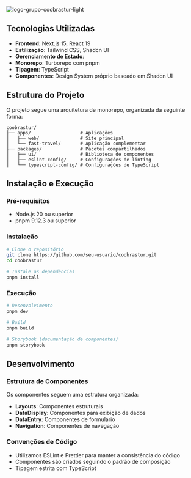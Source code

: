 ![logo-grupo-coobrastur-light](https://github.com/user-attachments/assets/8dba9677-d2d5-43c4-a886-abf0a150fee7)


## Tecnologias Utilizadas

- **Frontend**: Next.js 15, React 19
- **Estilização**: Tailwind CSS, Shadcn UI
- **Gerenciamento de Estado**:
- **Monorepo**: Turborepo com pnpm
- **Tipagem**: TypeScript
- **Componentes**: Design System próprio baseado em Shadcn UI

## Estrutura do Projeto

O projeto segue uma arquitetura de monorepo, organizada da seguinte forma:

```
coobrastur/
├── apps/                  # Aplicações
│   ├── web/               # Site principal
│   └── fast-travel/       # Aplicação complementar
├── packages/              # Pacotes compartilhados
│   ├── ui/                # Biblioteca de componentes
│   ├── eslint-config/     # Configurações de linting
│   └── typescript-config/ # Configurações de TypeScript
```

## Instalação e Execução

### Pré-requisitos

- Node.js 20 ou superior
- pnpm 9.12.3 ou superior

### Instalação

```bash
# Clone o repositório
git clone https://github.com/seu-usuario/coobrastur.git
cd coobrastur

# Instale as dependências
pnpm install
```

### Execução

```bash
# Desenvolvimento
pnpm dev

# Build
pnpm build

# Storybook (documentação de componentes)
pnpm storybook
```

## Desenvolvimento

### Estrutura de Componentes

Os componentes seguem uma estrutura organizada:

- **Layouts**: Componentes estruturais
- **DataDisplay**: Componentes para exibição de dados
- **DataEntry**: Componentes de formulário
- **Navigation**: Componentes de navegação

### Convenções de Código

- Utilizamos ESLint e Prettier para manter a consistência do código
- Componentes são criados seguindo o padrão de composição
- Tipagem estrita com TypeScript
